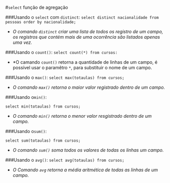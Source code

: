 #`select` função de agregação

###Usando o ` select ` com `distinct`:
`select distinct nacionalidade from pessoas order by nacionalidade;` 
* *O comando ` distinct ` criar uma lista de todos os registro de um campo, os registros 
  que contém mais de uma ocorrência são listados apenas uma vez.*

###Usando o `count()`:
`select count(*) from cursos:`
 * *O camando `count()` retorna a quantidade de linhas de um campo, é possível usar 
   o paramêtro `*`, para substituir o nome de um campo.

###Usando o `max()`:
`select max(totaulas) from cursos;`
* *O comando `max()` retorna o maior valor registrado dentro de um campo.*

###Usando o`min()`:

`select min(totaulas) from cursos;`

* *O comando `min()` retorna o menor valor resgistrado dentro de um campo.*

###Usando o`sum()`:

`select sum(totaulas) from cursos;` 

* *O comando `sum()` soma todos os valores de todas os linhas um campo.*

###Usando o `avg()`:
`select avg(totaulas) from cursos;`
 * *O Comando `avg` retorna a média aritmética de todas as linhas de um campo.*